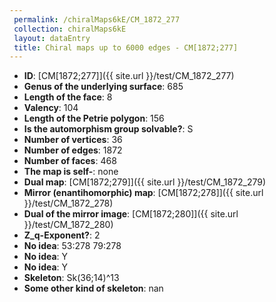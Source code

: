 ```yaml
--- 
 permalink: /chiralMaps6kE/CM_1872_277 
 collection: chiralMaps6kE
 layout: dataEntry
 title: Chiral maps up to 6000 edges - CM[1872;277]
---
```


- **ID**: [CM[1872;277]]({{ site.url }}/test/CM_1872_277)
- **Genus of the underlying surface**: 685
- **Length of the face**: 8
- **Valency**: 104
- **Length of the Petrie polygon**: 156
- **Is the automorphism group solvable?**: S
- **Number of vertices**: 36
- **Number of edges**: 1872
- **Number of faces**: 468
- **The map is self-**: none
- **Dual map**: [CM[1872;279]]({{ site.url }}/test/CM_1872_279)
- **Mirror (enantihomorphic) map**: [CM[1872;278]]({{ site.url }}/test/CM_1872_278)
- **Dual of the mirror image**: [CM[1872;280]]({{ site.url }}/test/CM_1872_280)
- **Z_q-Exponent?**: 2
- **No idea**:  53:278 79:278
- **No idea**: Y
- **No idea**: Y
- **Skeleton**: Sk(36;14)^13
- **Some other kind of skeleton**: nan
